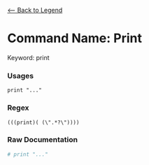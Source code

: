 [<-- Back to Legend](../legend.md)

# Command Name: Print
Keyword: print

### Usages
```
print "..."
```

### Regex
```regexp
(((print)( (\".*?\"))))
```

### Raw Documentation
```yml
# print "..."
```
